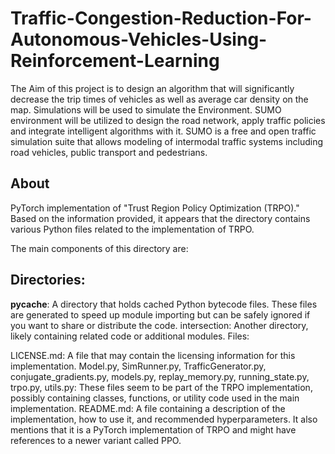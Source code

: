 # Traffic-Congestion-Reduction-For-Autonomous-Vehicles-Using-Reinforcement-Learning

The Aim of this project is to design an algorithm that will significantly decrease the trip times of vehicles as well as average car density on the map. Simulations will be used to simulate the Environment. SUMO environment will be utilized to design the road network, apply traffic policies and integrate intelligent algorithms with it. SUMO is a free and open traffic simulation suite that allows modeling of intermodal traffic systems including road vehicles, public transport and pedestrians.


## About
PyTorch implementation of "Trust Region Policy Optimization (TRPO)." Based on the information provided, it appears that the directory contains various Python files related to the implementation of TRPO.

The main components of this directory are:

## Directories:

__pycache__: A directory that holds cached Python bytecode files. These files are generated to speed up module importing but can be safely ignored if you want to share or distribute the code.
intersection: Another directory, likely containing related code or additional modules.
Files:

LICENSE.md: A file that may contain the licensing information for this implementation.
Model.py, SimRunner.py, TrafficGenerator.py, conjugate_gradients.py, models.py, replay_memory.py, running_state.py, trpo.py, utils.py: These files seem to be part of the TRPO implementation, possibly containing classes, functions, or utility code used in the main implementation.
README.md: A file containing a description of the implementation, how to use it, and recommended hyperparameters. It also mentions that it is a PyTorch implementation of TRPO and might have references to a newer variant called PPO.